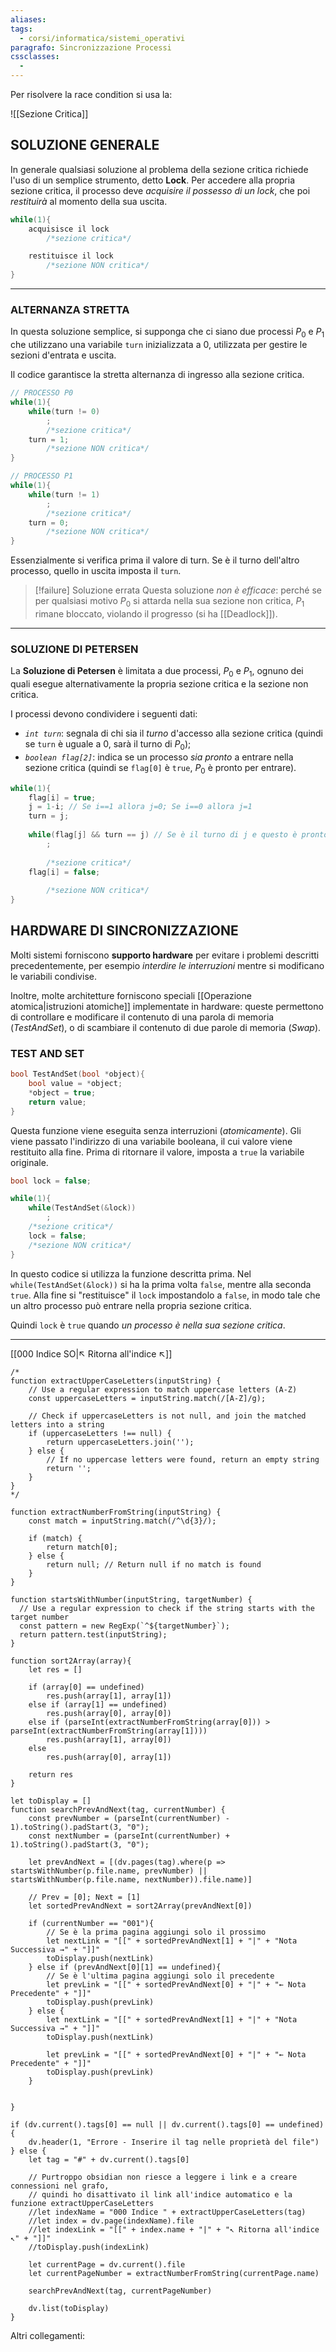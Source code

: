 ```yaml
---
aliases: 
tags:
  - corsi/informatica/sistemi_operativi
paragrafo: Sincronizzazione Processi
cssclasses:
  - 
---
```

Per risolvere la race condition si usa la:

![[Sezione Critica]]

## SOLUZIONE GENERALE
In generale qualsiasi soluzione al problema della sezione critica richiede l'uso di un semplice strumento, detto **Lock**.
Per accedere alla propria sezione critica, il processo deve *acquisire il possesso di un lock*, che poi *restituirà* al momento della sua uscita.

```C
while(1){
	acquisisce il lock
		/*sezione critica*/

	restituisce il lock
		/*sezione NON critica*/
}
```

---
### ALTERNANZA STRETTA
In questa soluzione semplice, si supponga che ci siano due processi $P_0$ e $P_1$ che utilizzano una variabile `turn` inizializzata a 0, utilizzata per gestire le sezioni d'entrata e uscita.

Il codice garantisce la stretta alternanza di ingresso alla sezione critica.
```C
// PROCESSO P0
while(1){
	while(turn != 0)
		;
		/*sezione critica*/
	turn = 1;
		/*sezione NON critica*/
}

// PROCESSO P1
while(1){
	while(turn != 1)
		;
		/*sezione critica*/
	turn = 0;
		/*sezione NON critica*/
}
```

Essenzialmente si verifica prima il valore di turn. Se è il turno dell'altro processo, quello in uscita imposta il `turn`.

> [!failure] Soluzione errata
> Questa soluzione *non è efficace*: perché se per qualsiasi motivo $P_0$ si attarda nella sua sezione non critica, $P_1$ rimane bloccato, violando il progresso (si ha [[Deadlock]]).

---
### SOLUZIONE DI PETERSEN
La **Soluzione di Petersen** è limitata a due processi, $P_0$ e $P_1$, ognuno dei quali esegue alternativamente la propria sezione critica e la sezione non critica.

I processi devono condividere i seguenti dati:
- *`int turn`*: segnala di chi sia il *turno* d'accesso alla sezione critica (quindi se `turn` è uguale a 0, sarà il turno di $P_0$);
- *`boolean flag[2]`*: indica se un processo *sia pronto* a entrare nella sezione critica (quindi se `flag[0]` è `true`, $P_0$ è pronto per entrare).

```C
while(1){
	flag[i] = true;
	j = 1-i; // Se i==1 allora j=0; Se i==0 allora j=1
	turn = j;
	
	while(flag[j] && turn == j) // Se è il turno di j e questo è pronto per entrare, aspetta
		;
		
		/*sezione critica*/
	flag[i] = false;
	
		/*sezione NON critica*/	
}
```

## HARDWARE DI SINCRONIZZAZIONE
Molti sistemi forniscono **supporto hardware** per evitare i problemi descritti precedentemente, per esempio *interdire le interruzioni* mentre si modificano le variabili condivise. 

Inoltre, molte architetture forniscono speciali [[Operazione atomica|istruzioni atomiche]] implementate in hardware: queste permettono di controllare e modificare il contenuto di una parola di memoria (*TestAndSet*), o di scambiare il contenuto di due parole di memoria (*Swap*).

### TEST AND SET
```C
bool TestAndSet(bool *object){
	bool value = *object;
	*object = true;
	return value;
}
```

Questa funzione viene eseguita senza interruzioni (*atomicamente*).
Gli viene passato l'indirizzo di una variabile booleana, il cui valore viene restituito alla fine. Prima di ritornare il valore, imposta a `true` la variabile originale.

```C
bool lock = false;

while(1){
	while(TestAndSet(&lock))
		;
	/*sezione critica*/
	lock = false;
	/*sezione NON critica*/
}
```

In questo codice si utilizza la funzione descritta prima.
Nel `while(TestAndSet(&lock))` si ha la prima volta `false`, mentre alla seconda `true`.
Alla fine si "restituisce" il `lock` impostandolo a `false`, in modo tale che un altro processo può entrare nella propria sezione critica.

Quindi `lock` è `true` quando *un processo è nella sua sezione critica*.

___
[[000 Indice SO|↖ Ritorna all'indice ↖]]

```dataviewjs
/*
function extractUpperCaseLetters(inputString) {
	// Use a regular expression to match uppercase letters (A-Z)
	const uppercaseLetters = inputString.match(/[A-Z]/g);
	
	// Check if uppercaseLetters is not null, and join the matched letters into a string
	if (uppercaseLetters !== null) {
		return uppercaseLetters.join('');
	} else {
	    // If no uppercase letters were found, return an empty string
	    return '';
	}
}
*/

function extractNumberFromString(inputString) {
	const match = inputString.match(/^\d{3}/);
	
	if (match) {
		return match[0];
	} else {
		return null; // Return null if no match is found
	}
}

function startsWithNumber(inputString, targetNumber) {
  // Use a regular expression to check if the string starts with the target number
  const pattern = new RegExp(`^${targetNumber}`);
  return pattern.test(inputString);
}

function sort2Array(array){
	let res = []
	
	if (array[0] == undefined)
		res.push(array[1], array[1])
	else if (array[1] == undefined)
		res.push(array[0], array[0])
	else if (parseInt(extractNumberFromString(array[0])) > parseInt(extractNumberFromString(array[1])))
		res.push(array[1], array[0])
	else
		res.push(array[0], array[1])
	
	return res
}

let toDisplay = []
function searchPrevAndNext(tag, currentNumber) {
	const prevNumber = (parseInt(currentNumber) - 1).toString().padStart(3, "0");
	const nextNumber = (parseInt(currentNumber) + 1).toString().padStart(3, "0");
	
	let prevAndNext = [(dv.pages(tag).where(p => startsWithNumber(p.file.name, prevNumber) || startsWithNumber(p.file.name, nextNumber)).file.name)]
	
	// Prev = [0]; Next = [1]
	let sortedPrevAndNext = sort2Array(prevAndNext[0])
	
	if (currentNumber == "001"){ 
		// Se è la prima pagina aggiungi solo il prossimo
		let nextLink = "[[" + sortedPrevAndNext[1] + "|" + "Nota Successiva →" + "]]"
		toDisplay.push(nextLink)
	} else if (prevAndNext[0][1] == undefined){
		// Se è l'ultima pagina aggiungi solo il precedente
		let prevLink = "[[" + sortedPrevAndNext[0] + "|" + "← Nota Precedente" + "]]"
		toDisplay.push(prevLink)
	} else {
		let nextLink = "[[" + sortedPrevAndNext[1] + "|" + "Nota Successiva →" + "]]"
		toDisplay.push(nextLink)
		
		let prevLink = "[[" + sortedPrevAndNext[0] + "|" + "← Nota Precedente" + "]]"
		toDisplay.push(prevLink)
	}
	
	
}

if (dv.current().tags[0] == null || dv.current().tags[0] == undefined){
	dv.header(1, "Errore - Inserire il tag nelle proprietà del file")
} else {
	let tag = "#" + dv.current().tags[0]

	// Purtroppo obsidian non riesce a leggere i link e a creare connessioni nel grafo,
	// quindi ho disattivato il link all'indice automatico e la funzione extractUpperCaseLetters
	//let indexName = "000 Indice " + extractUpperCaseLetters(tag)
	//let index = dv.page(indexName).file
	//let indexLink = "[[" + index.name + "|" + "↖ Ritorna all'indice ↖" + "]]"
	//toDisplay.push(indexLink)
	
	let currentPage = dv.current().file
	let currentPageNumber = extractNumberFromString(currentPage.name)
	
	searchPrevAndNext(tag, currentPageNumber)
	
	dv.list(toDisplay)
}
```

Altri collegamenti: 